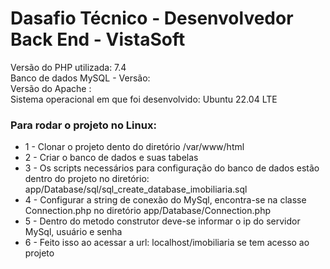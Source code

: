 # Dasafio Técnico - Desenvolvedor Back End - VistaSoft

Versão do PHP utilizada: 7.4 <br>
Banco de dados MySQL - Versão: <br>
Versão do Apache : <br>
Sistema operacional em que foi desenvolvido: Ubuntu 22.04 LTE <br>


<h3>Para rodar o projeto no Linux:</h3>
<ul>
  <li>1 - Clonar o projeto dento do diretório /var/www/html </li>
  <li>2 - Criar o banco de dados e suas tabelas</li>
  <li>3 - Os scripts necessários para configuração do banco de dados estão dentro do projeto no diretório: app/Database/sql/sql_create_database_imobiliaria.sql</li>
  <li>4 - Configurar a string de conexão do MySql, encontra-se na classe Connection.php no diretório app/Database/Connection.php
  <li>5 - Dentro do metodo construtor deve-se informar o ip do servidor MySql, usuário e senha</li>
  <li>6 - Feito isso ao acessar  a url: localhost/imobiliaria se tem acesso ao projeto</li>
</ul>
